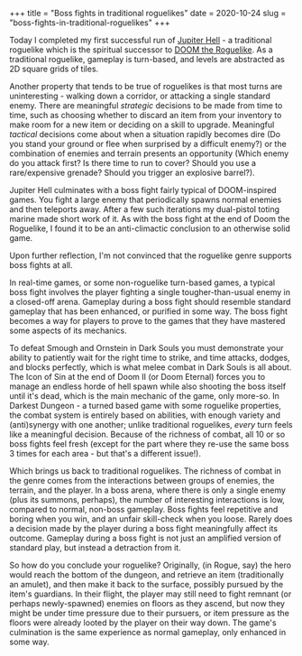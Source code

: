 +++
title = "Boss fights in traditional roguelikes"
date = 2020-10-24
slug = "boss-fights-in-traditional-roguelikes"
+++

Today I completed my first successful run of [Jupiter Hell](https://jupiterhell.com/) -
a traditional roguelike which is the spiritual successor to [DOOM the Roguelike](https://drl.chaosforge.org/).
As a traditional roguelike, gameplay is turn-based, and levels are abstracted as 2D square grids of tiles.

Another property that tends to be true of roguelikes is that most turns are uninteresting - walking down a corridor,
or attacking a single standard enemy. There are meaningful _strategic_ decisions to be made from time to time,
such as choosing whether to discard an item from your inventory to make room for a new item or deciding on a skill
to upgrade. Meaningful _tactical_ decisions come about when a situation rapidly becomes dire (Do you stand your ground or flee
when surprised by a difficult enemy?) or the combination of enemies and terrain presents an opportunity (Which enemy do you
attack first? Is there time to run to cover? Should you use a rare/expensive grenade? Should you trigger an explosive barrel?).

Jupiter Hell culminates with a boss fight fairly typical of DOOM-inspired games.
You fight a large enemy that periodically spawns normal enemies and then teleports away.
After a few such iterations my dual-pistol toting marine made short work of it.
As with the boss fight at the end of Doom the Roguelike, I found it to be an anti-climactic
conclusion to an otherwise solid game.

Upon further reflection, I'm not convinced that the roguelike genre supports boss fights at all.

In real-time games, or some non-roguelike turn-based games, a typical boss fight
involves the player fighting a single tougher-than-usual enemy in a closed-off arena.
Gameplay during a boss fight should resemble standard gameplay that has been enhanced, or purified in some way.
The boss fight becomes a way for players to prove to the games that they have mastered some aspects of its mechanics.

To defeat Smough and Ornstein
in Dark Souls you must demonstrate your ability to patiently wait for the right time to strike,
and time attacks, dodges, and blocks perfectly, which is what melee combat in Dark Souls is all about.
The Icon of Sin at the end of Doom II (or Doom Eternal) forces you to manage an endless horde of
hell spawn while also shooting the boss itself until it's dead, which is the main mechanic of the
game, only more-so.
In Darkest Dungeon - a turned based game with some roguelike properties, the combat system is entirely based on
abilities, with enough variety and (anti)synergy with one another; unlike traditional roguelikes, _every_ turn
feels like a meaningful decision.
Because of the richness of combat, all 10 or so boss fights feel fresh (except for the part where they re-use
the same boss 3 times for each area - but that's a different issue!).

Which brings us back to traditional roguelikes. The richness of combat in the genre comes from the interactions
between groups of enemies, the terrain, and the player. In a boss arena, where there is only a single enemy (plus
its summons, perhaps), the number of interesting interactions is low, compared to normal, non-boss gameplay.
Boss fights feel repetitive and boring when you win, and an unfair skill-check when you loose.
Rarely does a decision made by the player during a boss fight meaningfully affect its outcome.
Gameplay during a boss fight is not just an amplified version of standard play, but instead a detraction from it.

So how do you conclude your roguelike? Originally, (in Rogue, say) the hero would reach the bottom of the dungeon, and retrieve
an item (traditionally an amulet), and then make it back to the surface, possibly pursued by the item's
guardians. In their flight, the player may still need to fight remnant (or perhaps newly-spawned) enemies on
floors as they ascend, but now they might be under time pressure due to their pursuers, or item pressure as
the floors were already looted by the player on their way down. The game's culmination is the same experience
as normal gameplay, only enhanced in some way.
